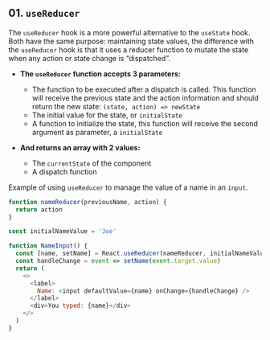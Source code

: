 ## 01. `useReducer`

The `useReducer` hook is a more powerful alternative to the `useState` hook. Both have the same purpose: maintaining state values, the difference with the `useReducer` hook is that it uses a reducer function to mutate the state when any action or state change is “dispatched”.

- **The `useReducer` function accepts 3 parameters:**
  - The function to be executed after a dispatch is called. This function will receive the previous state and the action information and should return the new state: `(state, action) => newState`
  - The initial value for the state, or `initialState`
  - A function to initialize the state, this function will receive the second argument as parameter, a `initialState`

- **And returns an array with 2 values:**
  - The `currentState` of the component
  - A dispatch function

Example of using `useReducer` to manage the value of a name in an `input`.

```js
function nameReducer(previousName, action) {
  return action
}

const initialNameValue = 'Joe'

function NameInput() {
  const [name, setName] = React.useReducer(nameReducer, initialNameValue)
  const handleChange = event => setName(event.target.value)
  return (
    <>
      <label>
        Name: <input defaultValue={name} onChange={handleChange} />
      </label>
      <div>You typed: {name}</div>
    </>
  )
}
```
